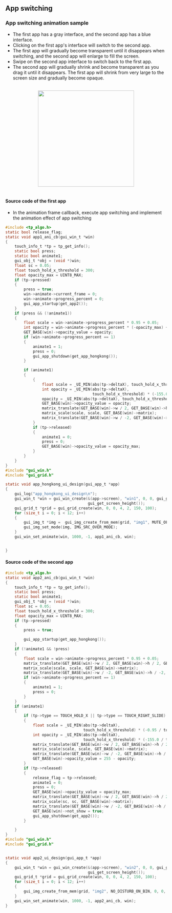 
##  App switching
### App switching animation sample
- The first app has a gray interface, and the second app has a blue interface. 
- Clicking on the first app's interface will switch to the second app. 
- The first app will gradually become transparent until it disappears when switching, and the second app will enlarge to fill the screen. 
- Swipe on the second app interface to switch back to the first app.
- The second app will gradually shrink and become transparent as you drag it until it disappears. The first app will shrink from very large to the screen size and gradually become opaque.
<br>

<center><img width= "300" src="https://foruda.gitee.com/images/1707364376277366786/f2c74bf6_13671147.gif" /></center>
<br>

#### Source code of the first app
- In the animation frame callback, execute app switching and implement the animation effect of app switching

```c
#include <tp_algo.h>
static bool release_flag;
static void app1_ani_cb(gui_win_t *win)
{
    touch_info_t *tp = tp_get_info();
    static bool press;
    static bool animate1;
    gui_obj_t *obj = (void *)win;
    float sc = 0.05;
    float touch_hold_x_threshold = 300;
    float opacity_max = UINT8_MAX;
    if (tp->pressed)
    {
        press = true;
        win->animate->current_frame = 0;
        win->animate->progress_percent = 0;
        gui_app_startup(get_app2());
    }
    if (press && (!animate1))
    {
        float scale = win->animate->progress_percent * 0.95 + 0.05;
        int opacity = win->animate->progress_percent * (-opacity_max) + opacity_max;
        GET_BASE(win)->opacity_value = opacity;
        if (win->animate->progress_percent == 1)
        {
            animate1 = 1;
            press = 0;
            gui_app_shutdown(get_app_hongkong());
        }

        if (animate1)
        {
            {
                float scale = _UI_MIN(abs(tp->deltaX), touch_hold_x_threshold) * (-2 / touch_hold_x_threshold) + 3;
                int opacity = _UI_MIN(abs(tp->deltaX),
                                      touch_hold_x_threshold) * (-155.0 / touch_hold_x_threshold) + opacity_max;
                opacity = _UI_MIN(abs(tp->deltaX), touch_hold_x_threshold) * (opacity_max / touch_hold_x_threshold);
                GET_BASE(win)->opacity_value = opacity;
                matrix_translate(GET_BASE(win)->w / 2, GET_BASE(win)->h / 2, GET_BASE(win)->matrix);
                matrix_scale(scale, scale, GET_BASE(win)->matrix);
                matrix_translate(GET_BASE(win)->w / -2, GET_BASE(win)->h / -2, GET_BASE(win)->matrix);
            }
            if (tp->released)
            {
                animate1 = 0;
                press = 0;
                GET_BASE(win)->opacity_value = opacity_max;
            }
        }
    }
}
#include "gui_win.h"
#include "gui_grid.h"

static void app_hongkong_ui_design(gui_app_t *app)
{
    gui_log("app_hongkong_ui_design\n");
    gui_win_t *win = gui_win_create(&(app->screen), "win1", 0, 0, gui_get_screen_width(),
                                    gui_get_screen_height());
    gui_grid_t *grid = gui_grid_create(win, 0, 0, 4, 2, 150, 100);
    for (size_t i = 0; i < 12; i++)
    {
        gui_img_t *img =  gui_img_create_from_mem(grid, "img1", MUTE_OFF_BIN, 0, 0, 0, 0);
        gui_img_set_mode(img, IMG_SRC_OVER_MODE);
    }
    gui_win_set_animate(win, 1000, -1, app1_ani_cb, win);


}


```
#### Source code of the second app
```c
#include <tp_algo.h>
static void app2_ani_cb(gui_win_t *win)
{
    touch_info_t *tp = tp_get_info();
    static bool press;
    static bool animate1;
    gui_obj_t *obj = (void *)win;
    float sc = 0.05;
    float touch_hold_x_threshold = 300;
    float opacity_max = UINT8_MAX;
    if (tp->pressed)
    {
        press = true;

        gui_app_startup(get_app_hongkong());
    }
    if (!animate1 && !press)
    {
        float scale = win->animate->progress_percent * 0.95 + 0.05;
        matrix_translate(GET_BASE(win)->w / 2, GET_BASE(win)->h / 2, GET_BASE(win)->matrix);
        matrix_scale(scale, scale, GET_BASE(win)->matrix);
        matrix_translate(GET_BASE(win)->w / -2, GET_BASE(win)->h / -2, GET_BASE(win)->matrix);
        if (win->animate->progress_percent == 1)
        {
            animate1 = 1;
            press = 0;
        }
    }
    if (animate1)
    {
        if (tp->type == TOUCH_HOLD_X || tp->type == TOUCH_RIGHT_SLIDE)
        {
            float scale = _UI_MIN(abs(tp->deltaX),
                                  touch_hold_x_threshold) * (-0.95 / touch_hold_x_threshold) + 1;
            int opacity = _UI_MIN(abs(tp->deltaX),
                                  touch_hold_x_threshold) * (-155.0 / touch_hold_x_threshold) + opacity_max;
            matrix_translate(GET_BASE(win)->w / 2, GET_BASE(win)->h / 2, GET_BASE(win)->matrix);
            matrix_scale(scale, scale, GET_BASE(win)->matrix);
            matrix_translate(GET_BASE(win)->w / -2, GET_BASE(win)->h / -2, GET_BASE(win)->matrix);
            GET_BASE(win)->opacity_value = 255 - opacity;
        }
        if (tp->released)
        {
            release_flag = tp->released;
            animate1 = 0;
            press = 0;
            GET_BASE(win)->opacity_value = opacity_max;
            matrix_translate(GET_BASE(win)->w / 2, GET_BASE(win)->h / 2, GET_BASE(win)->matrix);
            matrix_scale(sc, sc, GET_BASE(win)->matrix);
            matrix_translate(GET_BASE(win)->w / -2, GET_BASE(win)->h / -2, GET_BASE(win)->matrix);
            GET_BASE(win)->not_show = true;
            gui_app_shutdown(get_app2());
        }

    }
}
#include "gui_win.h"
#include "gui_grid.h"


static void app2_ui_design(gui_app_t *app)
{
    gui_win_t *win = gui_win_create(&(app->screen), "win2", 0, 0, gui_get_screen_width(),
                                    gui_get_screen_height());
    gui_grid_t *grid = gui_grid_create(win, 0, 0, 4, 2, 150, 100);
    for (size_t i = 0; i < 12; i++)
    {
        gui_img_create_from_mem(grid, "img2", NO_DISTURB_ON_BIN, 0, 0, 0, 0);
    }
    gui_win_set_animate(win, 1000, -1, app2_ani_cb, win);
}
```

